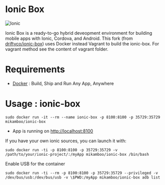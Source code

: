 Ionic Box
=============================

![Ionic](http://ionicframework.com/img/ionic-logo-blue.svg)

Ionic Box is a ready-to-go hybrid deveopment environment for building mobile apps with Ionic, Cordova, and Android. This fork (from [driftyco/ionic-box](https://github.com/driftyco/ionic-box)) uses Docker instead Vagrant to build the ionic-box. For vagrant method see the content of vagrant folder.


Requirements
=================

* [Docker](https://www.docker.com/) : Build, Ship and Run Any App, Anywhere


Usage : ionic-box
=================

    sudo docker run -it --rm --name ionic-box -p 8100:8100 -p 35729:35729 mikamboo/ionic-box

* App is running on [http://localhost:8100](http://localhost:8100)

If you have your own ionic sources, you can launch it with:

    sudo docker run -ti -p 8100:8100 -p 35729:35729 -v /path/to/your/ionic-project/:/myApp mikamboo/ionic-box /bin/bash

Enable USB for the container

    sudo docker run -ti --rm -p 8100:8100 -p 35729:35729 --privileged -v /dev/bus/usb:/dev/bus/usb -v \$PWD:/myApp mikamboo/ionic-box adb list


